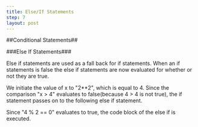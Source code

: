 ```yaml
---
title: Else/If Statements
step: 7
layout: post
---
```


##Conditional Statements##

###Else If Statements###

Else if statements are used as a fall back for if statements. When an if statements is false the else if statements
are now evaluated for whether or not they are true.

<script src="https://gist.github.com/MrMepper/3df051b87c8dcff0f255.js"></script>

We initiate the value of x to "2**2", which is equal to 4. Since the comparison "x > 4" evaluates to false(because
4 > 4 is not true), the if statement passes on to the following else if statement.

Since "4 % 2 == 0" evaluates to true, the code block of the else if is executed.